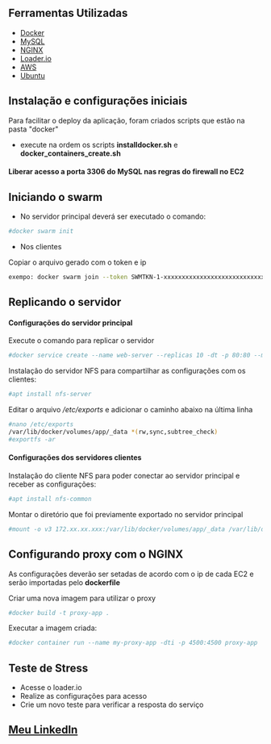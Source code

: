 ## Ferramentas Utilizadas
- [Docker](https://www.docker.com/)
- [MySQL](https://www.mysql.com/)
- [NGINX](https://www.nginx.com/)
- [Loader.io](https://loader.io/)
- [AWS](https://aws.amazon.com/)
- [Ubuntu](https://ubuntu.com/)

## Instalação e configurações iniciais

Para facilitar o deploy da aplicação, foram criados scripts que estão na pasta "docker"

- execute na ordem os scripts __installdocker.sh__ e __docker_containers_create.sh__

#### Liberar acesso a porta 3306 do MySQL nas regras do firewall no EC2

## Iniciando o swarm
+ No servidor principal deverá ser executado o comando:

```sh
#docker swarm init
```

+ Nos clientes

Copiar o arquivo gerado com o token e ip

```sh
exempo: docker swarm join --token SWMTKN-1-xxxxxxxxxxxxxxxxxxxxxxxxxxxxxxxxxxxxxxxxxxxxxxxxxxxxxxxx 172.xx.xx.xxx:2377
```

## Replicando o servidor

#### Configurações do servidor principal

Execute o comando para replicar o servidor 
```sh
#docker service create --name web-server --replicas 10 -dt -p 80:80 --mount type=volume,src=app,dst=/app/ webdevops/php-apache:alpine-php7
```

Instalação do servidor NFS para compartilhar as configurações com os clientes:

```sh
#apt install nfs-server
```
Editar o arquivo */etc/exports* e adicionar o caminho abaixo na última linha

```sh
#nano /etc/exports
/var/lib/docker/volumes/app/_data *(rw,sync,subtree_check)
#exportfs -ar
```

#### Configurações dos servidores clientes

Instalação do cliente NFS para poder conectar ao servidor principal e receber as configurações:

```sh
#apt install nfs-common
```

Montar o diretório que foi previamente exportado no servidor principal
```sh
#mount -o v3 172.xx.xx.xxx:/var/lib/docker/volumes/app/_data /var/lib/docker/volumes/app/_data
```

## Configurando proxy com o NGINX

As configurações deverão ser setadas de acordo com o ip de cada EC2 e serão importadas pelo __dockerfile__

Criar uma nova imagem para utilizar o proxy

```sh
#docker build -t proxy-app .
```

Executar a imagem criada:

```sh
#docker container run --name my-proxy-app -dti -p 4500:4500 proxy-app
```

## Teste de Stress

- Acesse o loader.io 
- Realize as configurações para acesso
- Crie um novo teste para verificar a resposta do serviço


## [Meu LinkedIn](https://www.linkedin.com/in/gustavo-konzen-70373b189/)
